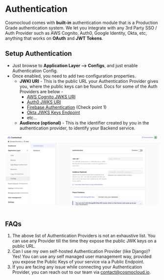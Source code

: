 # Authentication
Cosmocloud comes with **built-in** authentication module that is a Production Grade authentication system. We let you integrate with any 3rd Party SSO / Auth Provider such as AWS Cognito, Auth0, Google Identity, Okta, etc, anything that works on **OAuth** and **JWT Tokens**.

## Setup Authentication


- Just browse to **Application Layer --> Configs**, and just enable Authentication Config.
- Once enabled, you need to add two configuration properties.
    - **JWKI URI** - This is the public URL your Authentication Provider gives you, where the public keys can be found. Docs for some of the Auth Providers are below -
        - [AWS Cognito JWKS URI](https://docs.aws.amazon.com/cognito/latest/developerguide/amazon-cognito-user-pools-using-tokens-verifying-a-jwt.html#amazon-cognito-user-pools-using-tokens-aws-jwt-verify)
        - [Auth0 JWKS URI](https://auth0.com/docs/secure/tokens/json-web-tokens/json-web-key-sets)
        - [Firebase Authentication](https://cloud.google.com/api-gateway/docs/authenticating-users-firebase#configuring_apig_to_support_client_authentication) (Check point 1)
        - [Okta JWKS Keys Endpoint](https://developer.okta.com/docs/reference/api/oidc/#keys)
        - etc...
    - **Audience (optional)** - This is the identifier created by you in the authentication provider, to identify your Backend service.

![Setup Authentication](/assets/authentication/authentication.png)
​​

## ​​FAQs
1. The above list of Authentication Providers is not an exhaustive list. You can use any Provider till the time they expose the public JWK keys on a public URL.
2. Can I use my own self-hosted Authentication Provider (like Django)? Yes! You can use any self managed user management way, provided you expose the Public Keys of your service via a Public Endpoint.
3. If you are facing any issue while connecting your Authentication Provider, you can reach out to our team via contact@cosmocloud.io.